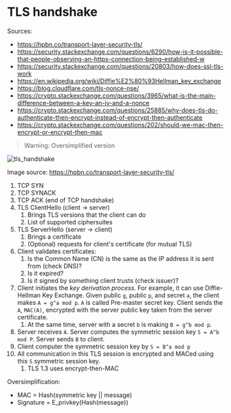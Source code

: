 # TLS handshake

Sources: 

- https://hpbn.co/transport-layer-security-tls/
- https://security.stackexchange.com/questions/6290/how-is-it-possible-that-people-observing-an-https-connection-being-established-w
- https://security.stackexchange.com/questions/20803/how-does-ssl-tls-work
- https://en.wikipedia.org/wiki/Diffie%E2%80%93Hellman_key_exchange
- https://blog.cloudflare.com/tls-nonce-nse/
- https://crypto.stackexchange.com/questions/3965/what-is-the-main-difference-between-a-key-an-iv-and-a-nonce
- https://crypto.stackexchange.com/questions/25885/why-does-tls-do-authenticate-then-encrypt-instead-of-encrypt-then-authenticate
- https://crypto.stackexchange.com/questions/202/should-we-mac-then-encrypt-or-encrypt-then-mac

> Warning: Oversimplified version

![tls_handshake](https://hpbn.co/assets/diagrams/b83b75dbbf5b7e4be31c8000f91fc1a8.svg)

Image source: https://hpbn.co/transport-layer-security-tls/

1. TCP SYN
2. TCP SYNACK
3. TCP ACK (end of TCP handshake)
4. TLS ClientHello (client -> server)
   1. Brings TLS versions that the client can do
   2. List of supported ciphersuites
5. TLS ServerHello (server -> client)
   1. Brings a certificate
   2. (Optional) requests for client's certificate (for mutual TLS)
6. Client validates certificates:
   1. Is the Common Name (CN) is the same as the IP address it is sent from (check DNS)?
   2. Is it expired?
   3. Is it signed by something client trusts (check issuer)?
7. Client initiates the *key derivation process*. For example, it can use Diffie-Hellman Key Exchange. Given public `g`, public `p`, and secret `a`, the client makes `A = g^a mod p`. `A` is called Pre-master secret key. Client sends the `A`, `MAC(A)`, encrypted with the server public key taken from the server certificate.
   1. At the same time, server with a secret `b` is making `B = g^b mod p`.
8. Server receives `A`. Server computes the symmetric session key `S = A^b mod P`. Server sends `B` to client.
9. Client computer the symmetric session key by `S = B^a mod p`
10. All communication in this TLS session is encrypted and MACed using this `S` symmetric session key.
    1.  TLS 1.3 uses encrypt-then-MAC

Oversimplification:

- MAC = Hash(symmetric key || message)
- Signature = E_privkey(Hash(message))
